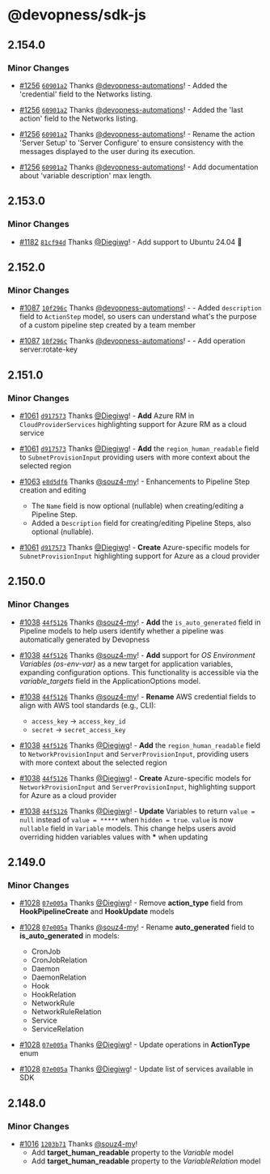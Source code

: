 # @devopness/sdk-js

## 2.154.0

### Minor Changes

- [#1256](https://github.com/devopness/devopness/pull/1256) [`60901a2`](https://github.com/devopness/devopness/commit/60901a29c4a7595afdc496405518f03d2580de0c) Thanks [@devopness-automations](https://github.com/devopness-automations)! - Added the 'credential' field to the Networks listing.

- [#1256](https://github.com/devopness/devopness/pull/1256) [`60901a2`](https://github.com/devopness/devopness/commit/60901a29c4a7595afdc496405518f03d2580de0c) Thanks [@devopness-automations](https://github.com/devopness-automations)! - Added the 'last action' field to the Networks listing.

- [#1256](https://github.com/devopness/devopness/pull/1256) [`60901a2`](https://github.com/devopness/devopness/commit/60901a29c4a7595afdc496405518f03d2580de0c) Thanks [@devopness-automations](https://github.com/devopness-automations)! - Rename the action 'Server Setup' to 'Server Configure' to ensure consistency with the messages displayed to the user during its execution.

- [#1256](https://github.com/devopness/devopness/pull/1256) [`60901a2`](https://github.com/devopness/devopness/commit/60901a29c4a7595afdc496405518f03d2580de0c) Thanks [@devopness-automations](https://github.com/devopness-automations)! - Add documentation about 'variable description' max length.

## 2.153.0

### Minor Changes

- [#1182](https://github.com/devopness/devopness/pull/1182) [`81cf94d`](https://github.com/devopness/devopness/commit/81cf94d218c45f42feff1724938922df8f574af5) Thanks [@Diegiwg](https://github.com/Diegiwg)! - Add support to Ubuntu 24.04 🎉

## 2.152.0

### Minor Changes

- [#1087](https://github.com/devopness/devopness/pull/1087) [`10f296c`](https://github.com/devopness/devopness/commit/10f296cb5334e40b4c41e28e0fbdeef1748eed75) Thanks [@devopness-automations](https://github.com/devopness-automations)! - - Added `description` field to `ActionStep` model, so users can understand what's the purpose of a custom pipeline step created by a team member

- [#1087](https://github.com/devopness/devopness/pull/1087) [`10f296c`](https://github.com/devopness/devopness/commit/10f296cb5334e40b4c41e28e0fbdeef1748eed75) Thanks [@devopness-automations](https://github.com/devopness-automations)! - - Add operation server:rotate-key

## 2.151.0

### Minor Changes

- [#1061](https://github.com/devopness/devopness/pull/1061) [`d917573`](https://github.com/devopness/devopness/commit/d917573f811c25f51356830e4808e0e4d9764ccf) Thanks [@Diegiwg](https://github.com/Diegiwg)! - **Add** Azure RM in `CloudProviderServices` highlighting support for Azure RM as a cloud service

- [#1061](https://github.com/devopness/devopness/pull/1061) [`d917573`](https://github.com/devopness/devopness/commit/d917573f811c25f51356830e4808e0e4d9764ccf) Thanks [@Diegiwg](https://github.com/Diegiwg)! - **Add** the `region_human_readable` field to `SubnetProvisionInput` providing users with more context about the selected region

- [#1063](https://github.com/devopness/devopness/pull/1063) [`e8d5df6`](https://github.com/devopness/devopness/commit/e8d5df641b684ceaf9232c5803f5181851d2a357) Thanks [@souz4-my](https://github.com/souz4-my)! - Enhancements to Pipeline Step creation and editing

  - The `Name` field is now optional (nullable) when creating/editing a Pipeline Step.
  - Added a `Description` field for creating/editing Pipeline Steps, also optional (nullable).

- [#1061](https://github.com/devopness/devopness/pull/1061) [`d917573`](https://github.com/devopness/devopness/commit/d917573f811c25f51356830e4808e0e4d9764ccf) Thanks [@Diegiwg](https://github.com/Diegiwg)! - **Create** Azure-specific models for `SubnetProvisionInput` highlighting support for Azure as a cloud provider

## 2.150.0

### Minor Changes

- [#1038](https://github.com/devopness/devopness/pull/1038) [`44f5126`](https://github.com/devopness/devopness/commit/44f5126ac03d52254d413e28cddfe03e4f9bd00a) Thanks [@souz4-my](https://github.com/souz4-my)! - **Add** the `is_auto_generated` field in Pipeline models to help users identify whether a pipeline was automatically generated by Devopness

- [#1038](https://github.com/devopness/devopness/pull/1038) [`44f5126`](https://github.com/devopness/devopness/commit/44f5126ac03d52254d413e28cddfe03e4f9bd00a) Thanks [@souz4-my](https://github.com/souz4-my)! - **Add** support for _OS Environment Variables (os-env-var)_ as a new target for application variables, expanding configuration options. This functionality is accessible via the _variable_targets_ field in the ApplicationOptions model.

- [#1038](https://github.com/devopness/devopness/pull/1038) [`44f5126`](https://github.com/devopness/devopness/commit/44f5126ac03d52254d413e28cddfe03e4f9bd00a) Thanks [@souz4-my](https://github.com/souz4-my)! - **Rename** AWS credential fields to align with AWS tool standards (e.g., CLI):

  - `access_key` → `access_key_id`
  - `secret` → `secret_access_key`

- [#1038](https://github.com/devopness/devopness/pull/1038) [`44f5126`](https://github.com/devopness/devopness/commit/44f5126ac03d52254d413e28cddfe03e4f9bd00a) Thanks [@Diegiwg](https://github.com/Diegiwg)! - **Add** the `region_human_readable` field to `NetworkProvisionInput` and `ServerProvisionInput`, providing users with more context about the selected region

- [#1038](https://github.com/devopness/devopness/pull/1038) [`44f5126`](https://github.com/devopness/devopness/commit/44f5126ac03d52254d413e28cddfe03e4f9bd00a) Thanks [@Diegiwg](https://github.com/Diegiwg)! - **Create** Azure-specific models for `NetworkProvisionInput` and `ServerProvisionInput`, highlighting support for Azure as a cloud provider

- [#1038](https://github.com/devopness/devopness/pull/1038) [`44f5126`](https://github.com/devopness/devopness/commit/44f5126ac03d52254d413e28cddfe03e4f9bd00a) Thanks [@Diegiwg](https://github.com/Diegiwg)! - **Update** Variables to return `value = null` instead of `value = *****` when `hidden = true`. `value` is now `nullable` field in `Variable` models. This change helps users avoid overriding hidden variables values with **\*** when updating

## 2.149.0

### Minor Changes

- [#1028](https://github.com/devopness/devopness/pull/1028) [`07e005a`](https://github.com/devopness/devopness/commit/07e005a0895219caa764af6ff9112cd533b2dc9f) Thanks [@Diegiwg](https://github.com/Diegiwg)! - Remove **action_type** field from **HookPipelineCreate** and **HookUpdate** models

- [#1028](https://github.com/devopness/devopness/pull/1028) [`07e005a`](https://github.com/devopness/devopness/commit/07e005a0895219caa764af6ff9112cd533b2dc9f) Thanks [@souz4-my](https://github.com/souz4-my)! - Rename **auto_generated** field to **is_auto_generated** in models:

  - CronJob
  - CronJobRelation
  - Daemon
  - DaemonRelation
  - Hook
  - HookRelation
  - NetworkRule
  - NetworkRuleRelation
  - Service
  - ServiceRelation

- [#1028](https://github.com/devopness/devopness/pull/1028) [`07e005a`](https://github.com/devopness/devopness/commit/07e005a0895219caa764af6ff9112cd533b2dc9f) Thanks [@Diegiwg](https://github.com/Diegiwg)! - Update operations in **ActionType** enum

- [#1028](https://github.com/devopness/devopness/pull/1028) [`07e005a`](https://github.com/devopness/devopness/commit/07e005a0895219caa764af6ff9112cd533b2dc9f) Thanks [@Diegiwg](https://github.com/Diegiwg)! - Update list of services available in SDK

## 2.148.0

### Minor Changes

- [#1016](https://github.com/devopness/devopness/pull/1016) [`1203b71`](https://github.com/devopness/devopness/commit/1203b71f0d5e8fc22251594d7f3f70174622838c) Thanks [@souz4-my](https://github.com/souz4-my)!
  - Add **target_human_readable** property to the _Variable_ model
  - Add **target_human_readable** property to the _VariableRelation_ model
